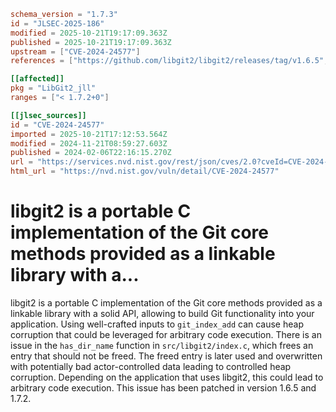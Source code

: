 ```toml
schema_version = "1.7.3"
id = "JLSEC-2025-186"
modified = 2025-10-21T19:17:09.363Z
published = 2025-10-21T19:17:09.363Z
upstream = ["CVE-2024-24577"]
references = ["https://github.com/libgit2/libgit2/releases/tag/v1.6.5", "https://github.com/libgit2/libgit2/releases/tag/v1.7.2", "https://github.com/libgit2/libgit2/security/advisories/GHSA-j2v7-4f6v-gpg8", "https://lists.debian.org/debian-lts-announce/2024/02/msg00012.html", "https://lists.fedoraproject.org/archives/list/package-announce@lists.fedoraproject.org/message/4M3P7WIEPXNRLBINQRJFXUSTNKBCHYC7/", "https://lists.fedoraproject.org/archives/list/package-announce@lists.fedoraproject.org/message/7CNDW3PF6NHO7OXNM5GN6WSSGAMA7MZE/", "https://lists.fedoraproject.org/archives/list/package-announce@lists.fedoraproject.org/message/S635BGHHZUMRPI7QOXOJ45QHDD5FFZ3S/", "https://lists.fedoraproject.org/archives/list/package-announce@lists.fedoraproject.org/message/Z6MXOX7I43OWNN7R6M54XLG6U5RXY244/", "https://lists.fedoraproject.org/archives/list/package-announce@lists.fedoraproject.org/message/ZGNHOEE2RBLH7KCJUPUNYG4CDTW4HTBT/", "https://github.com/libgit2/libgit2/releases/tag/v1.6.5", "https://github.com/libgit2/libgit2/releases/tag/v1.7.2", "https://github.com/libgit2/libgit2/security/advisories/GHSA-j2v7-4f6v-gpg8", "https://lists.debian.org/debian-lts-announce/2024/02/msg00012.html", "https://lists.fedoraproject.org/archives/list/package-announce@lists.fedoraproject.org/message/4M3P7WIEPXNRLBINQRJFXUSTNKBCHYC7/", "https://lists.fedoraproject.org/archives/list/package-announce@lists.fedoraproject.org/message/7CNDW3PF6NHO7OXNM5GN6WSSGAMA7MZE/", "https://lists.fedoraproject.org/archives/list/package-announce@lists.fedoraproject.org/message/S635BGHHZUMRPI7QOXOJ45QHDD5FFZ3S/", "https://lists.fedoraproject.org/archives/list/package-announce@lists.fedoraproject.org/message/Z6MXOX7I43OWNN7R6M54XLG6U5RXY244/", "https://lists.fedoraproject.org/archives/list/package-announce@lists.fedoraproject.org/message/ZGNHOEE2RBLH7KCJUPUNYG4CDTW4HTBT/"]

[[affected]]
pkg = "LibGit2_jll"
ranges = ["< 1.7.2+0"]

[[jlsec_sources]]
id = "CVE-2024-24577"
imported = 2025-10-21T17:12:53.564Z
modified = 2024-11-21T08:59:27.603Z
published = 2024-02-06T22:16:15.270Z
url = "https://services.nvd.nist.gov/rest/json/cves/2.0?cveId=CVE-2024-24577"
html_url = "https://nvd.nist.gov/vuln/detail/CVE-2024-24577"
```

# libgit2 is a portable C implementation of the Git core methods provided as a linkable library with a...

libgit2 is a portable C implementation of the Git core methods provided as a linkable library with a solid API, allowing to build Git functionality into your application. Using well-crafted inputs to `git_index_add` can cause heap corruption that could be leveraged for arbitrary code execution. There is an issue in the `has_dir_name` function in `src/libgit2/index.c`, which frees an entry that should not be freed. The freed entry is later used and overwritten with potentially bad actor-controlled data leading to controlled heap corruption. Depending on the application that uses libgit2, this could lead to arbitrary code execution. This issue has been patched in version 1.6.5 and 1.7.2.

